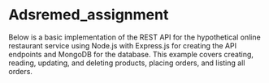 # Adsremed_assignment
Below is a basic implementation of the REST API for the hypothetical online restaurant service using Node.js with Express.js for creating the API endpoints and MongoDB for the database. This example covers creating, reading, updating, and deleting products, placing orders, and listing all orders.
